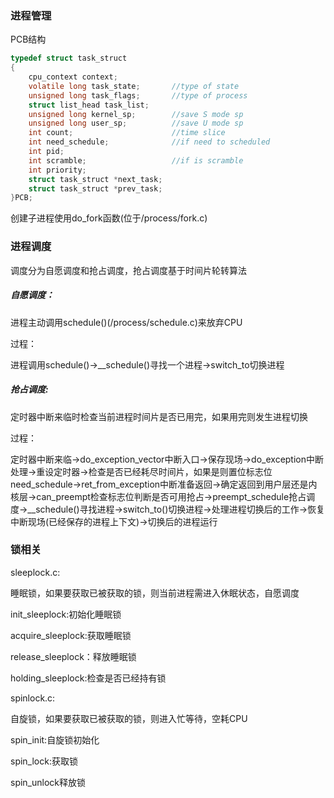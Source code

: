 ### 进程管理

PCB结构

```c
typedef struct task_struct
{
    cpu_context context; 
    volatile long task_state;       //type of state
    unsigned long task_flags;       //type of process
    struct list_head task_list;
    unsigned long kernel_sp;        //save S mode sp
	unsigned long user_sp;          //save U mode sp
    int count;                      //time slice 
    int need_schedule;              //if need to scheduled
    int pid;
    int scramble;                   //if is scramble           
    int priority;
    struct task_struct *next_task;
    struct task_struct *prev_task;
}PCB;
```

创建子进程使用do_fork函数(位于/process/fork.c)

### 进程调度

调度分为自愿调度和抢占调度，抢占调度基于时间片轮转算法

##### 自愿调度：

进程主动调用schedule()(/process/schedule.c)来放弃CPU

过程：

进程调用schedule()->__schedule()寻找一个进程->switch_to切换进程

##### 抢占调度:

定时器中断来临时检查当前进程时间片是否已用完，如果用完则发生进程切换

过程：

定时器中断来临->do_exception_vector中断入口->保存现场->do_exception中断处理->重设定时器->检查是否已经耗尽时间片，如果是则置位标志位need_schedule->ret_from_exception中断准备返回->确定返回到用户层还是内核层->can_preempt检查标志位判断是否可用抢占->preempt_schedule抢占调度->__schedule()寻找进程->switch_to()切换进程->处理进程切换后的工作->恢复中断现场(已经保存的进程上下文)->切换后的进程运行

### 锁相关

sleeplock.c:

睡眠锁，如果要获取已被获取的锁，则当前进程需进入休眠状态，自愿调度

init_sleeplock:初始化睡眠锁

acquire_sleeplock:获取睡眠锁

release_sleeplock：释放睡眠锁

holding_sleeplock:检查是否已经持有锁

spinlock.c:

自旋锁，如果要获取已被获取的锁，则进入忙等待，空耗CPU

spin_init:自旋锁初始化

spin_lock:获取锁

spin_unlock释放锁